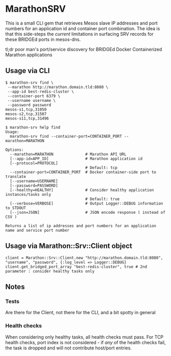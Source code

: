 # MarathonSRV

This is a small CLI gem that retrieves Mesos slave IP addresses and port numbers for an application id and container port combination.
The idea is that this side-steps the _current_ limitations in surfacing SRV records for these BRIDGEd ports in mesos-dns.

tl;dr poor man's port/service discovery for BRIDGEd Docker Containerized Marathon applications

## Usage via CLI

    $ marathon-srv find \
     --marathon http://marathon.domain.tld:8080 \
     --app-id best-redis-cluster \
     --container-port 6379 \
     --username username \
     --password password
    mesos-s1,tcp,31050
    mesos-s2,tcp,31507
    mesos-s11,tcp,31496

    $ marathon-srv help find
	Usage:
	  marathon-srv find --container-port=CONTAINER_PORT --marathon=MARATHON
	
	Options:
	  --marathon=MARATHON              # Marathon API URL
	  [--app-id=APP_ID]                # Marathon application id
	  [--protocol=PROTOCOL]            
	                                   # Default: tcp
	  --container-port=CONTAINER_PORT  # Docker container-side port to translate
	  [--username=USERNAME]            
	  [--password=PASSWORD]            
	  [--healthy=HEALTHY]              # Consider healthy application instances/tasks only
	                                   # Default: true
	  [--verbose=VERBOSE]              # Output Logger::DEBUG information to STDOUT
	  [--json=JSON]                    # JSON encode response ( instead of CSV )
	
	Returns a list of ip addresses and port numbers for an application name and service port number

## Usage via Marathon::Srv::Client object

    client = Marathon::Srv::Client.new "http://marathon.domain.tld:8080", "username", "password", {:log_level => Logger::DEBUG}
    client.get_bridged_port_array "best-redis-cluster", true # 2nd parameter : consider healthy tasks only
    
## Notes

### Tests

Are there for the Client, not there for the CLI, and a bit spotty in general

### Health checks

When considering only healthy tasks, all health checks must pass. For TCP health checks, port index is not considered - if _any_ of the health checks fail, the
task is dropped and will not contribute host/port entries.